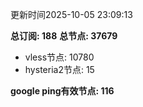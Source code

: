 更新时间2025-10-05 23:09:13

**总订阅: 188**
**总节点: 37679**
- vless节点: 10780
- hysteria2节点: 15

**google ping有效节点: 116**
